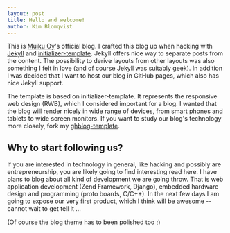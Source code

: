 ```yaml
---
layout: post
title: Hello and welcome!
author: Kim Blomqvist
---
```


This is [Muiku Oy](http://www.muiku.com)'s official blog. I crafted this blog up when hacking with [Jekyll](https://github.com/mojombo/jekyll) and [initializer-template](http://verekia.com/initializr/responsive-template). Jekyll offers nice way to separate posts from the content. The possibility to derive layouts from other layouts was also something I felt in love (and of course Jekyll was suitably geek). In addition I was decided that I want to host our blog in GitHub pages, which also has nice Jekyll support.

The template is based on initializer-template. It represents the responsive web design (RWB), which I considered important for a blog. I wanted that the blog will render nicely in wide range of devices, from smart phones and tablets to wide screen monitors. If you want to study our blog's technology more closely, fork my [ghblog-template](https://github.com/kblomqvist/ghblog-template).

Why to start following us?
--------------------------

If you are interested in technology in general, like hacking and possibly are entrepreneurship, you are likely going to find interesting read here. I have plans to blog about all kind of development we are going throw. That is web application development (Zend Framework, Django), embedded hardware design and programming (proto boards, C/C++). In the next few days I am going to expose our very first product, which I think will be awesome -- cannot wait to get tell it ...

(Of course the blog theme has to been polished too ;) 
